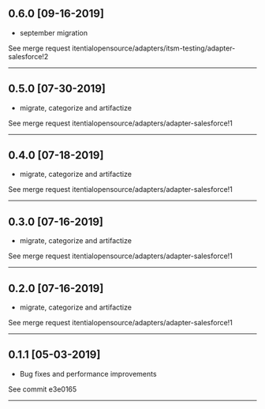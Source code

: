
## 0.6.0 [09-16-2019]

* september migration

See merge request itentialopensource/adapters/itsm-testing/adapter-salesforce!2

---
## 0.5.0 [07-30-2019]
* migrate, categorize and artifactize

See merge request itentialopensource/adapters/adapter-salesforce!1

---

## 0.4.0 [07-18-2019]
* migrate, categorize and artifactize

See merge request itentialopensource/adapters/adapter-salesforce!1

---

## 0.3.0 [07-16-2019]
* migrate, categorize and artifactize

See merge request itentialopensource/adapters/adapter-salesforce!1

---

## 0.2.0 [07-16-2019]
* migrate, categorize and artifactize

See merge request itentialopensource/adapters/adapter-salesforce!1

---

## 0.1.1 [05-03-2019]
* Bug fixes and performance improvements

See commit e3e0165

---
